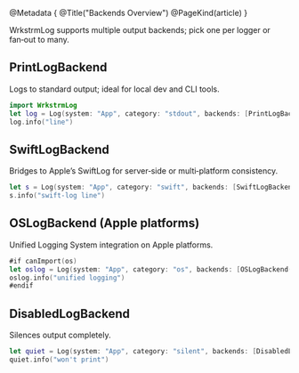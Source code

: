 @Metadata {
  @Title("Backends Overview")
  @PageKind(article)
}

WrkstrmLog supports multiple output backends; pick one per logger or fan‑out to many.

## PrintLogBackend

Logs to standard output; ideal for local dev and CLI tools.

```swift
import WrkstrmLog
let log = Log(system: "App", category: "stdout", backends: [PrintLogBackend()])
log.info("line")
```

## SwiftLogBackend

Bridges to Apple’s SwiftLog for server‑side or multi‑platform consistency.

```swift
let s = Log(system: "App", category: "swift", backends: [SwiftLogBackend()])
s.info("swift-log line")
```

## OSLogBackend (Apple platforms)

Unified Logging System integration on Apple platforms.

```swift
#if canImport(os)
let oslog = Log(system: "App", category: "os", backends: [OSLogBackend()])
oslog.info("unified logging")
#endif
```

## DisabledLogBackend

Silences output completely.

```swift
let quiet = Log(system: "App", category: "silent", backends: [DisabledLogBackend()])
quiet.info("won't print")
```

